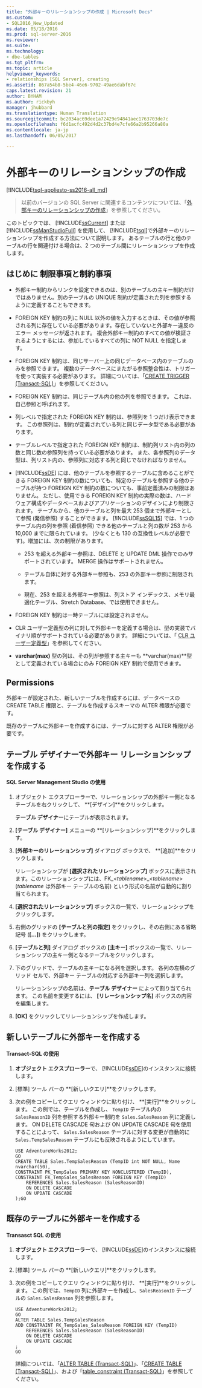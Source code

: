 ```yaml
---
title: "外部キーのリレーションシップの作成 | Microsoft Docs"
ms.custom:
- SQL2016_New_Updated
ms.date: 05/18/2016
ms.prod: sql-server-2016
ms.reviewer: 
ms.suite: 
ms.technology:
- dbe-tables
ms.tgt_pltfrm: 
ms.topic: article
helpviewer_keywords:
- relationships [SQL Server], creating
ms.assetid: 867a54b8-5be4-46e6-9702-49ae6dabf67c
caps.latest.revision: 21
author: BYHAM
ms.author: rickbyh
manager: jhubbard
ms.translationtype: Human Translation
ms.sourcegitcommit: bc2034ac69dee1a72429e94841aec1763703de7c
ms.openlocfilehash: f6d1acfc492d4d2c37bd4e7cfe66a2b95266a80a
ms.contentlocale: ja-jp
ms.lasthandoff: 06/05/2017

---
```

# <a name="create-foreign-key-relationships"></a>外部キーのリレーションシップの作成
[!INCLUDE[tsql-appliesto-ss2016-all_md](../../includes/tsql-appliesto-ss2016-all-md.md)]

 > 以前のバージョンの SQL Server に関連するコンテンツについては、「[外部キーのリレーションシップの作成](https://msdn.microsoft.com/en-US/library/ms189049(SQL.120).aspx)」を参照してください。


  このトピックでは、 [!INCLUDE[ssCurrent](../../includes/sscurrent-md.md)] または [!INCLUDE[ssManStudioFull](../../includes/ssmanstudiofull-md.md)] を使用して、 [!INCLUDE[tsql](../../includes/tsql-md.md)]で外部キーのリレーションシップを作成する方法について説明します。 あるテーブルの行と他のテーブルの行を関連付ける場合は、2 つのテーブル間にリレーションシップを作成します。    
     
##  <a name="BeforeYouBegin"></a> はじめに 制限事項と制約事項
 
-   外部キー制約からリンクを設定できるのは、別のテーブルの主キー制約だけではありません。別のテーブルの UNIQUE 制約が定義された列を参照するように定義することもできます。    
    
-   FOREIGN KEY 制約の列に NULL 以外の値を入力するときは、その値が参照される列に存在している必要があります。存在していないと外部キー違反のエラー メッセージが返されます。 複合外部キー制約のすべての値が検証されるようにするには、参加しているすべての列に NOT NULL を指定します。    
    
-   FOREIGN KEY 制約は、同じサーバー上の同じデータベース内のテーブルのみを参照できます。 複数のデータベースにまたがる参照整合性は、トリガーを使って実装する必要があります。 詳細については、「[CREATE TRIGGER &#40;Transact-SQL&#41;](../../t-sql/statements/create-trigger-transact-sql.md)」を参照してください。    
    
-   FOREIGN KEY 制約は、同じテーブル内の他の列を参照できます。 これは、自己参照と呼ばれます。    
    
-   列レベルで指定された FOREIGN KEY 制約は、参照列を 1 つだけ表示できます。 この参照列は、制約が定義されている列と同じデータ型である必要があります。    
    
-   テーブルレベルで指定された FOREIGN KEY 制約は、制約列リスト内の列の数と同じ数の参照列を持っている必要があります。 また、各参照列のデータ型は、列リスト内の、参照列に対応する列と同じでなければなりません。    
    
-   [!INCLUDE[ssDE](../../includes/ssde-md.md)] には、他のテーブルを参照するテーブルに含めることができる FOREIGN KEY 制約の数についても、特定のテーブルを参照する他のテーブルが持つ FOREIGN KEY 制約の数についても、事前定義済みの制限はありません。 ただし、使用できる FOREIGN KEY 制約の実際の数は、ハードウェア構成やデータベースおよびアプリケーションのデザインにより制限されます。  テーブルから、他のテーブルと列を最大 253 個まで外部キーとして参照 (発信参照) することができます。 [!INCLUDE[ssSQL15](../../includes/sssql15-md.md)] では、1 つのテーブル内の列を参照 (着信参照) できる他のテーブルと列の数が 253 から 10,000 までに限られています。  (少なくとも 130 の互換性レベルが必要です)。増加には、次の制限があります。    
    
    -   253 を超える外部キー参照は、DELETE と UPDATE DML 操作でのみサポートされています。 MERGE 操作はサポートされません。    
    
    -   テーブル自体に対する外部キー参照も、253 の外部キー参照に制限されます。    
    
    -   現在、253 を超える外部キー参照は、列ストア インデックス、メモリ最適化テーブル、Stretch Database、では使用できません。    
    
-   FOREIGN KEY 制約は一時テーブルには設定されません。    
    
-   CLR ユーザー定義型の列に対して外部キーを定義する場合は、型の実装でバイナリ順がサポートされている必要があります。 詳細については、「 [CLR ユーザー定義型](../../relational-databases/clr-integration-database-objects-user-defined-types/clr-user-defined-types.md)」を参照してください。    
    
-   **varchar(max)** 型の列は、その列が参照する主キーも **varchar(max)**型として定義されている場合にのみ FOREIGN KEY 制約で使用できます。    
    

    
##   <a name="permissions"></a>Permissions    
 外部キーが設定された、新しいテーブルを作成するには、データベースの CREATE TABLE 権限と、テーブルを作成するスキーマの ALTER 権限が必要です。    
    
 既存のテーブルに外部キーを作成するには、テーブルに対する ALTER 権限が必要です。    
       
    
## <a name="create-a-foreign-key-relationship-in-table-designer"></a>テーブル デザイナーで外部キー リレーションシップを作成する 
####  <a name="using-sql-server-management-studio"></a>SQL Server Management Studio の使用    
    
1.  オブジェクト エクスプローラーで、リレーションシップの外部キー側となるテーブルを右クリックして、 **[デザイン]**をクリックします。    
    
     **テーブル デザイナー**にテーブルが表示されます。    
    
2.  **[テーブル デザイナー]** メニューの **[リレーションシップ]**をクリックします。    
    
3.  **[外部キーのリレーションシップ]** ダイアログ ボックスで、 **[追加]**をクリックします。    
    
     リレーションシップが **[選択されたリレーションシップ]** ボックスに表示されます。このリレーションシップには、FK_\<*tablename*>_\<*tablename*> (*tablename* は外部キー テーブルの名前) という形式の名前が自動的に割り当てられます。    
    
4.  **[選択されたリレーションシップ]** ボックスの一覧で、リレーションシップをクリックします。    
    
5.  右側のグリッドの **[テーブルと列の指定]** をクリックし、その右側にある省略記号 (**[...]**) をクリックします。    
    
6.  **[テーブルと列]** ダイアログ ボックスの **[主キー]** ボックスの一覧で、リレーションシップの主キー側となるテーブルをクリックします。    
    
7.  下のグリッドで、テーブルの主キーになる列を選択します。 各列の左横のグリッド セルで、外部キー テーブルの対応する外部キー列を選択します。    
    
     リレーションシップの名前は、**テーブル デザイナー** によって割り当てられます。 この名前を変更するには、 **[リレーションシップ名]** ボックスの内容を編集します。    
    
8.  **[OK]** をクリックしてリレーションシップを作成します。    
       
## <a name="create-a-foreign-key-in-a-new-table"></a>新しいテーブルに外部キーを作成する  
####  <a name="using-transact-sql"></a>Transact-SQL の使用   
    
1.  **オブジェクト エクスプローラー**で、 [!INCLUDE[ssDE](../../includes/ssde-md.md)]のインスタンスに接続します。    
    
2.  [標準] ツール バーの **[新しいクエリ]**をクリックします。    
    
3.  次の例をコピーしてクエリ ウィンドウに貼り付け、 **[実行]**をクリックします。 この例では、テーブルを作成し、 `TempID` テーブル内の `SalesReasonID` 列を参照する外部キー制約を `Sales.SalesReason` 列に定義します。 ON DELETE CASCADE 句および ON UPDATE CASCADE 句を使用することによって、 `Sales.SalesReason` テーブルに対する変更が自動的に `Sales.TempSalesReason` テーブルにも反映されるようにしています。    
    
    ```    
    USE AdventureWorks2012;    
    GO    
    CREATE TABLE Sales.TempSalesReason (TempID int NOT NULL, Name nvarchar(50),     
    CONSTRAINT PK_TempSales PRIMARY KEY NONCLUSTERED (TempID),     
    CONSTRAINT FK_TempSales_SalesReason FOREIGN KEY (TempID)     
        REFERENCES Sales.SalesReason (SalesReasonID)     
        ON DELETE CASCADE    
        ON UPDATE CASCADE    
    );GO    
    
    ```    
    
## <a name="create-a-foreign-key-in-an-existing-table"></a>既存のテーブルに外部キーを作成する 
#### <a name="using-transasct-sql"></a>Transasct SQL の使用   
    
1.  **オブジェクト エクスプローラー**で、 [!INCLUDE[ssDE](../../includes/ssde-md.md)]のインスタンスに接続します。    
    
2.  [標準] ツール バーの **[新しいクエリ]**をクリックします。    
    
3.  次の例をコピーしてクエリ ウィンドウに貼り付け、 **[実行]**をクリックします。 この例では、`TempID` 列に外部キーを作成し、`SalesReasonID` テーブルの `Sales.SalesReason` 列を参照します。    
    
    ```    
    USE AdventureWorks2012;    
    GO    
    ALTER TABLE Sales.TempSalesReason     
    ADD CONSTRAINT FK_TempSales_SalesReason FOREIGN KEY (TempID)     
        REFERENCES Sales.SalesReason (SalesReasonID)     
        ON DELETE CASCADE    
        ON UPDATE CASCADE    
    ;    
    GO    
    
    ```    
    
     詳細については、「[ALTER TABLE &#40;Transact-SQL&#41;](../../t-sql/statements/alter-table-transact-sql.md)」、「[CREATE TABLE &#40;Transact-SQL&#41;](../../t-sql/statements/create-table-transact-sql.md)」、および「[table_constraint &#40;Transact-SQL&#41;](../../t-sql/statements/alter-table-table-constraint-transact-sql.md)」を参照してください。    
    
  

